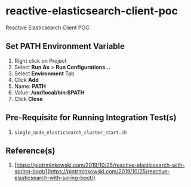 # reactive-elasticsearch-client-poc
Reactive Elasticsearch Client POC

## Set PATH Environment Variable ##
1. Right click on Project
2. Select **Run As** > **Run Configurations...**
3. Select **Environment** Tab
4. Click **Add**
5. Name: **PATH**
6. Value: **/usr/local/bin:$PATH**
7. Click **Close**

## Pre-Requisite for Running Integration Test(s) ##
1. `single_node_elasticsearch_cluster_start.sh`

## Reference(s) ##
1. [https://piotrminkowski.com/2019/10/25/reactive-elasticsearch-with-spring-boot/](https://piotrminkowski.com/2019/10/25/reactive-elasticsearch-with-spring-boot/)
